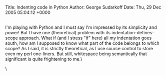 Title: Indenting code in Python
Author: George Sudarkoff
Date: Thu, 29 Dec 2005 05:04:12 +0000

\
I'm playing with Python and I must say I'm impressed by its simplicity
and power! But I have one (theoretical) problem with its
indentation-defines-scope approach. What if (and I stress "if" here) all
my indentation goes south, how am I supposed to know what part of the
code belongs to which scope? As I said, it is strictly theoretical, as I
use source control to store even my perl one-liners. But still,
whitespace being semantically that significant is quite frightening to
me.\

\

